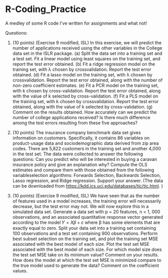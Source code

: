 # R-Coding_Practice
A medley of some R code I've written for assignments and what not!

Questions:

1. (10 points) (Exercise 9 modified, ISL) In this exercise, we will predict the number of applications received using the other variables in the College data set in the ISLR package. (a) Split the data set into a training set and a test set. Fit a linear model using least squares on the training set, and report the test error obtained. (b) Fit a ridge regression model on the training set, with λ chosen by crossvalidation. Report the test error obtained. (d) Fit a lasso model on the training set, with λ chosen by crossvalidation. Report the test error obtained, along with the number of non-zero coefficient estimates. (e) Fit a PCR model on the training set, with k chosen by cross-validation. Report the test error obtained, along with the value of k selected by cross-validation. (f) Fit a PLS model on the training set, with k chosen by crossvalidation. Report the test error obtained, along with the value of k selected by cross-validation. (g) Comment on the results obtained. How accurately can we predict the number of college applications received? Is there much difference among the test errors resulting from these five approaches?

2. (10 points) The insurance company benchmark data set gives information on customers. Specifically, it contains 86 variables on product-usage data and sociodemographic data derived from zip area codes. There are 5,822 customers in the training set and another 4,000 in the test set. The data were collected to answer the following questions: Can you predict who will be interested in buying a caravan insurance policy and give an explanation why? Compute the OLS estimates and compare them with those obtained from the following variableselection algorithms: Forwards Selection, Backwards Selection, Lasso regression, and Ridge regression. Support your answer. (The data can be downloaded from https://kdd.ics.uci.edu/databases/tic/tic.html. )

3. (10 points) (Exercise 9 modified, ISL) We have seen that as the number of features used in a model increases, the training error will necessarily decrease, but the test error may not. We will now explore this in a simulated data set. Generate a data set with p = 20 features, n = 1, 000 observations, and an associated quantitative response vector generated according to the model 𝑌 = 𝑋𝛽 + 𝜀 where β has some elements that are exactly equal to zero. Split your data set into a training set containing 100 observations and a test set containing 900 observations. Perform best subset selection on the training set, and plot the training set MSE associated with the best model of each size. Plot the test set MSE associated with the best model of each size. For which model size does the test set MSE take on its minimum value? Comment on your results. How does the model at which the test set MSE is minimized compare to the true model used to generate the data? Comment on the coefficient values.
